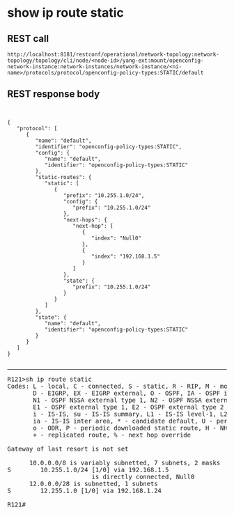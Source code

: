 # show ip route static

## REST call

```
http://localhost:8181/restconf/operational/network-topology:network-topology/topology/cli/node/<node-id>/yang-ext:mount/openconfig-network-instance:network-instances/network-instance/<ni-name>/protocols/protocol/openconfig-policy-types:STATIC/default
```

## REST response body

```
 

{
   "protocol": [
      {
         "name": "default",
         "identifier": "openconfig-policy-types:STATIC",
         "config": {
            "name": "default",
            "identifier": "openconfig-policy-types:STATIC"
         },
         "static-routes": {
            "static": [
               {
                  "prefix": "10.255.1.0/24",
                  "config": {
                     "prefix": "10.255.1.0/24"
                  },
                  "next-hops": {
                     "next-hop": [
                        {
                           "index": "Null0"
                        },
                        {
                           "index": "192.168.1.5"
                        }
                     ]
                  },
                  "state": {
                     "prefix": "10.255.1.0/24"
                  }
               }
            ]
         },
         "state": {
            "name": "default",
            "identifier": "openconfig-policy-types:STATIC"
         }
      }
   ]
}


```


---

<pre>
R121>sh ip route static
Codes: L - local, C - connected, S - static, R - RIP, M - mobile, B - BGP
       D - EIGRP, EX - EIGRP external, O - OSPF, IA - OSPF inter area 
       N1 - OSPF NSSA external type 1, N2 - OSPF NSSA external type 2
       E1 - OSPF external type 1, E2 - OSPF external type 2
       i - IS-IS, su - IS-IS summary, L1 - IS-IS level-1, L2 - IS-IS level-2
       ia - IS-IS inter area, * - candidate default, U - per-user static route
       o - ODR, P - periodic downloaded static route, H - NHRP, l - LISP
       + - replicated route, % - next hop override

Gateway of last resort is not set

      10.0.0.0/8 is variably subnetted, 7 subnets, 2 masks
S        10.255.1.0/24 [1/0] via 192.168.1.5
                       is directly connected, Null0
      12.0.0.0/28 is subnetted, 1 subnets
S        12.255.1.0 [1/0] via 192.168.1.24

R121#
</pre>



